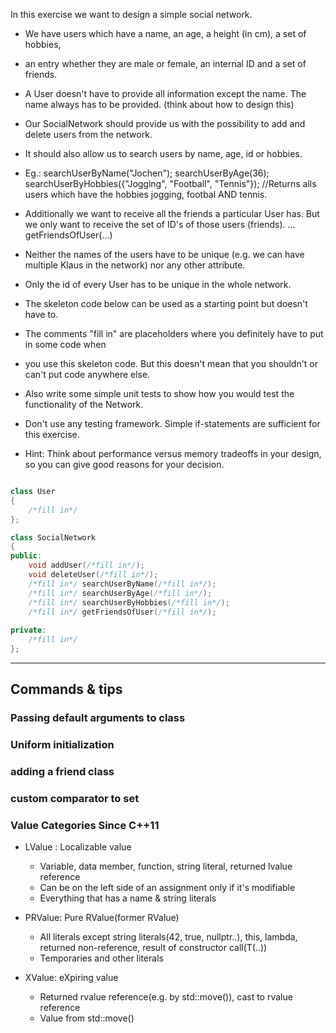 In this exercise we want to design a simple social network.
 
 * We have users which have a name, an age, a height (in cm), a set of hobbies,
 * an entry whether they are male or female, an internal ID and a set of friends.
 * A User doesn't have to provide all information except the name. The name always has to be provided. (think about how to design this)

 * Our SocialNetwork should provide us with the possibility to add and delete users from the network. 
 * It should also allow us to search users by name, age, id or hobbies. 
  - Eg.:
     searchUserByName("Jochen");
     searchUserByAge(36);
     searchUserByHobbies({"Jogging", "Football", "Tennis"}); //Returns alls users which have the hobbies jogging, footbal AND tennis.
 *  Additionally we want to receive all the friends a particular User has. But we only want to receive the set of ID's of those users (friends).
      ... getFriendsOfUser(...)
 
 * Neither the names of the users have to be unique (e.g. we can have multiple Klaus in the network) nor any other attribute.
 * Only the id of every User has to be unique in the whole network.
 
 * The skeleton code below can be used as a starting point but doesn't have to.
 * The comments "fill in" are placeholders where you definitely have to put in some code when 
 * you use this skeleton code. But this doesn't mean that you shouldn't or can't put code anywhere else.
 
 * Also write some simple unit tests to show how you would test the functionality of the Network.
 * Don't use any testing framework. Simple if-statements are sufficient for this exercise.
 
 * Hint: Think about performance versus memory tradeoffs in your design, so you can give good reasons for your decision. 
 

~~~ cpp

class User
{
    /*fill in*/
};

class SocialNetwork
{
public:
    void addUser(/*fill in*/);
    void deleteUser(/*fill in*/);
    /*fill in*/ searchUserByName(/*fill in*/);
    /*fill in*/ searchUserByAge(/*fill in*/);
    /*fill in*/ searchUserByHobbies(/*fill in*/);
    /*fill in*/ getFriendsOfUser(/*fill in*/);
    
private:
    /*fill in*/
};

~~~

----

## Commands & tips

### Passing default arguments to class
### Uniform initialization
### adding a friend class 
### custom comparator to set 
### Value Categories Since C++11
* LValue : Localizable value
    - Variable, data member, function, string literal, returned lvalue reference
    - Can be on the left side of an assignment only if it's modifiable
    - Everything that has a name & string literals

* PRValue: Pure RValue(former RValue)
    - All literals except string literals(42, true, nullptr..), this, lambda,
        returned non-reference, result of constructor call(T(..))
    - Temporaries and other literals

* XValue: eXpiring value
    - Returned rvalue reference(e.g. by std::move()), cast to rvalue reference
    - Value from std::move()        

 

